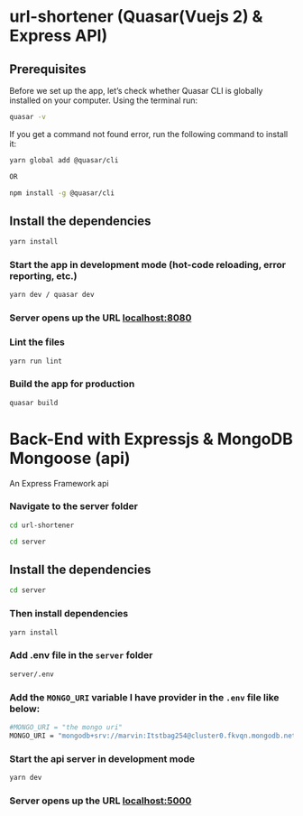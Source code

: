 # url-shortener (Quasar(Vuejs 2) & Express API)


## Prerequisites
Before we set up the app, let’s check whether Quasar CLI is globally installed on your computer. Using the terminal run:

```bash
quasar -v
```

If you get a command not found error, run the following command to install it:

```bash
yarn global add @quasar/cli

OR

npm install -g @quasar/cli
```


## Install the dependencies
```bash
yarn install
```

### Start the app in development mode (hot-code reloading, error reporting, etc.)
```bash
yarn dev / quasar dev
```

### Server opens up the URL [localhost:8080](http://localhost:8080)


### Lint the files
```bash
yarn run lint
```

### Build the app for production
```bash
quasar build
```


# Back-End with Expressjs & MongoDB Mongoose (api)

An Express Framework api

### Navigate to the server folder

```bash
cd url-shortener

cd server
```
## Install the dependencies

```bash
cd server
```

### Then install dependencies

```bash
yarn install
```

### Add .env file in the `server` folder

```bash
server/.env
```

### Add the `MONGO_URI` variable I have provider in the `.env` file like below:

```bash
#MONGO_URI = "the mongo uri"
MONGO_URI = "mongodb+srv://marvin:Itstbag254@cluster0.fkvqn.mongodb.net/myFirstDatabase?retryWrites=true&w=majority"

```

### Start the api server in development mode
```bash
yarn dev
```

### Server opens up the URL [localhost:5000](http://localhost:5000)



